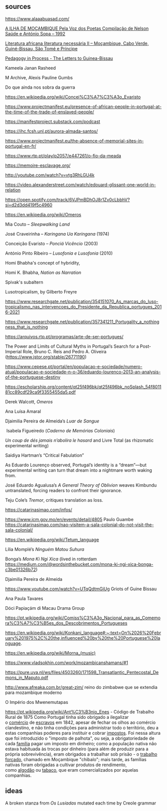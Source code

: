
## sources

https://www.alaaabuasad.com/

[A ILHA DE MOÇAMBIQUE Pela Voz dos Poetas Compilação de Nelson Saúde e António Sopa – 1992](https://livrariaultramarina.pt/shop/a-ilha-de-mocambique-pela-voz-dos-poetas-compilacao-de-nelson-saude-e-antonio-sopa-1992-2/)

[Literatura africana literatura necessária II – Moçambique, Cabo Verde, Guiné-Bissau, São Tomé e Príncipe](https://leituria.com/pt/os-livros/estudos-literarios/literatura-africana-literatura-necessaria-ii-mocambique-cabo-verde-guine-bissau-sao-tome-e-principe)

[Pedagogy in Process - The Letters to Guinea-Bissau](https://www.bloomsbury.com/uk/pedagogy-in-process-9781350190290/)

Kameela Janan Rasheed

M Archive, Alexis Pauline Gumbs

Do que ainda nos sobra da guerra

https://en.wikipedia.org/wiki/Concei%C3%A7%C3%A3o_Evaristo

https://www.projectmanifest.eu/presence-of-african-people-in-portugal-at-the-time-of-the-trade-of-enslaved-people/

https://manifestproject.substack.com/podcast

https://ihc.fcsh.unl.pt/aurora-almada-santos/

https://www.projectmanifest.eu/the-absence-of-memorial-sites-in-portugal-en-fr/

https://www.rtp.pt/play/p2057/e447261/o-fio-da-meada

https://memoire-esclavage.org/

http://youtube.com/watch?v=vtg3RhLGU4k

https://video.alexanderstreet.com/watch/edouard-glissant-one-world-in-relation

https://open.spotify.com/track/6VJPmBDhOJ8r1Zv0cLbbhV?si=d2d3dd419f5c4960

https://en.wikipedia.org/wiki/Omeros

Mia Couto – _Sleepwalking Land_

José Craveirinha – _Karingana Ua Karingana_ (1974)

Conceição Evaristo – _Ponciá Vicêncio_ (2003)

António Pinto Ribeiro – _Lusofonia e Lusofonia_ (2010)

Homi Bhabha's concept of hybridity, 

Homi K. Bhabha, _Nation as Narration_

Spivak's subaltern

Lusotropicalism, by Gilberto Freyre

https://www.researchgate.net/publication/354151070_As_marcas_do_luso-tropicalismo_nas_intervencoes_do_Presidente_da_Republica_portugues_2016-2021

https://www.researchgate.net/publication/357341211_Portugality_a_nothingness_that_is_nothing

https://arquivos.rtp.pt/programas/arte-de-ser-portugues/

The Power and Limits of Cultural Myths in Portugal’s Search for a Post-Imperial Role, Bruno C. Reis and Pedro A. Oliveira (https://www.jstor.org/stable/26771190)

https://www.cepese.pt/portal/en/populacao-e-sociedade/numero-atual/populacao-e-sociedade-n-o-36/eduardo-lourenco-2013-an-analysis-of-the-portuguese-destiny

https://escholarship.org/content/qt25f496bk/qt25f496bk_noSplash_54f801181cc89cdf29ca9f3355455da5.pdf

Derek Walcott, _Omeros_

Ana Luísa Amaral

Djaimilia Pereira de Almeida’s _Luar de Sangue_

 Isabela Figueiredo (_Caderno de Memórias Coloniais_)

_Un coup de dés jamais n’abolira le hasard_ and Livre Total (as rhizomatic experimental writing)

Saidiya Hartman’s “Critical Fabulation”

As Eduardo Lourenço observed, Portugal’s identity is a “dream”—but experimental writing can turn that dream into a nightmare worth waking from.

José Eduardo Agualusa’s _A General Theory of Oblivion_ weaves Kimbundu untranslated, forcing readers to confront their ignorance.

Teju Cole’s _Tremor_, critiques translation as loss.

https://catarinasimao.com/infos/

https://www.icm.gov.mo/en/events/detail/4805
Paulo Guambe
https://catarinasimao.com/nao-visitem-a-sala-colonial-do-not-visit-the-sala-colonial/

https://en.wikipedia.org/wiki/Tetum_language

Lília Momplé’s _Ninguém Matou Suhura_

Bonga’s _Mona Ki Ngi Xica_ (lived in rotterdam https://medium.com/@wordsinthebucket.com/mona-ki-ngi-xica-bonga-c3be01326b72)

Djaimilia Pereira de Almeida

https://www.youtube.com/watch?v=UTqQdtmGiUg Griots of Guine Bissau

Ana Paula Tavares

Dóci Papiaçám di Macau Drama Group

https://pt.wikipedia.org/wiki/Comiss%C3%A3o_Nacional_para_as_Comemora%C3%A7%C3%B5es_dos_Descobrimentos_Portugueses

https://en.wikipedia.org/wiki/Konkani_language#:~:text=On%2026%20February%201975%2C%20the,influenced%20by%20the%20Portuguese%20language.

https://en.wikipedia.org/wiki/Morna_(music)

https://www.vladsokhin.com/work/mozambicanshamans/#1

https://pure.uva.nl/ws/files/4503260/171598_Transatlantic_Pentecostal_Demons_in_Maputo.pdf

http://www.afreaka.com.br/great-zim/ reino do zimbabwe que se extendia para mozambique moderno

O Império dos Mwenemutapas

https://pt.wikipedia.org/wiki/Ant%C3%B3nio_Enes - Código de Trabalho Rural de 1875
Como Portugal tinha sido obrigado a ilegalizar o [comércio](https://pt.wikipedia.org/wiki/Com%C3%A9rcio "Comércio") de [escravos](https://pt.wikipedia.org/wiki/Escravo "Escravo") em 1842, apesar de fechar os olhos ao comércio clandestino, e não tinha condições para administrar todo o território, deu a estas companhias poderes para instituir e cobrar [impostos](https://pt.wikipedia.org/wiki/Imposto "Imposto"). Foi nessa altura que foi introduzido o "imposto de palhota", ou seja, a obrigatoriedade de cada [família](https://pt.wikipedia.org/wiki/Fam%C3%ADlia "Família") pagar um imposto em dinheiro; como a população nativa não estava habituada às trocas por dinheiro (para além de produzir para a própria sobrevivência), eram obrigados a trabalhar sob prisão - o [trabalho forçado](https://pt.wikipedia.org/wiki/Trabalho_for%C3%A7ado "Trabalho forçado"), chamado em Moçambique "chibalo"; mais tarde, as famílias nativas foram obrigadas a cultivar produtos de rendimento, como [algodão](https://pt.wikipedia.org/wiki/Algod%C3%A3o "Algodão") ou [tabaco](https://pt.wikipedia.org/wiki/Tabaco "Tabaco"), que eram comercializados por aquelas companhias.
## ideas

A broken stanza from _Os Lusíadas_ mutated each time by Creole grammar
